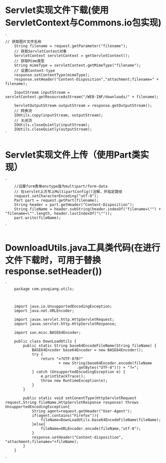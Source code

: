 # Servlet实现文件下载(使用ServletContext与Commons.io包实现)
    `
    // 获取图片文件名称
        String filename = request.getParameter("filename");
        // 获取ServletContext对象
        ServletContext servletContext = getServletContext();
        // 获取Mime类型
        String mimeType = servletContext.getMimeType("filename");
        // 设置Content-type
        response.setContentType(mimeType);
        response.setHeader("Content-Disposition","attachment;filename=" + filename);
        
        InputStream inputStream = servletContext.getResourceAsStream("/WEB-INF/downloads/" + filename);

        ServletOutputStream outputStream = response.getOutputStream();
        // 转换流
        IOUtils.copy(inputStream, outputStream);
        // 关闭流
        IOUtils.closeQuietly(inputStream);
        IOUtils.closeQuietly(outputStream);
    `
# Servlet实现文件上传（使用Part类实现）
    `
        //设置form表单enctype值为multipart/form-data
        // 在servlet上方写上MultipartConfig()注解，并指定路径
        request.setCharacterEncoding("utf-8");
        Part part = request.getPart(filename);
        String header = part.getHeader("Content-Disposition");
        String fileName = header.subString(header.indexOf("filename=\"") + "filename=\"".length, header.lastIndexOf("\""));
        part.write(fileName);

    `
# DownloadUtils.java工具类代码(在进行文件下载时，可用于替换response.setHeader())
    `
        package com.youqiang.utils;



        import java.io.UnsupportedEncodingException;
        import java.net.URLEncoder;

        import javax.servlet.http.HttpServletRequest;
        import javax.servlet.http.HttpServletResponse;

        import sun.misc.BASE64Encoder;

        public class DownLoadUtils {
            public static String base64EncodeFileName(String fileName) {
                BASE64Encoder base64Encoder = new BASE64Encoder();
                try {
                    return "=?UTF-8?B?"
                            + new String(base64Encoder.encode(fileName
                                    .getBytes("UTF-8"))) + "?=";
                } catch (UnsupportedEncodingException e) {
                    e.printStackTrace();
                    throw new RuntimeException(e);
                }
            }
            
            public static void setConentType(HttpServletRequest request,String fileName,HttpServletResponse response) throws UnsupportedEncodingException{
                String agent=request.getHeader("User-Agent");
                if(agent.contains("Firefox")){
                    fileName=DownLoadUtils.base64EncodeFileName(fileName);
                }else{
                    fileName=URLEncoder.encode(fileName,"utf-8");
                }
                response.setHeader("Content-disposition", "attachment;filename="+fileName);
            }
        }

    `